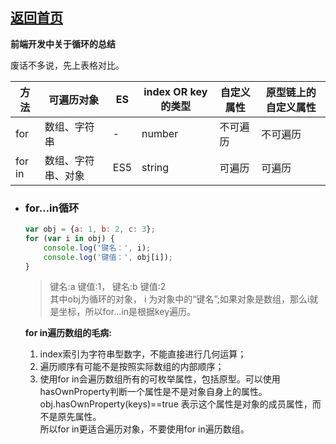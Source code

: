 ## [返回首页](../README.md)

**前端开发中关于循环的总结**

废话不多说，先上表格对比。  

| 方法 | 可遍历对象 | ES | index OR key的类型 | 自定义属性 | 原型链上的自定义属性 
|--|--|--|--|--|--|
| for | 数组、字符串 | - | number | 不可遍历 | 不可遍历
| for in | 数组、字符串、对象 | ES5 | string | 可遍历 | 可遍历

- ### for…in循环

    ```js
    var obj = {a: 1, b: 2, c: 3};
    for (var i in obj) {
        console.log('键名：', i);
        console.log('键值：', obj[i]);
    }
    ```

    >键名:a 键值:1， 键名:b 键值:2  
    >其中obj为循环的对象， i 为对象中的“键名”;如果对象是数组，那么i就是坐标，所以for...in是根据key遍历。

    **for in遍历数组的毛病:**
    1. index索引为字符串型数字，不能直接进行几何运算；
    2. 遍历顺序有可能不是按照实际数组的内部顺序；
    3. 使用for in会遍历数组所有的可枚举属性，包括原型。可以使用hasOwnProperty判断一个属性是不是对象自身上的属性。
    obj.hasOwnProperty(keys)==true 表示这个属性是对象的成员属性，而不是原先属性。  
    所以for in更适合遍历对象，不要使用for in遍历数组。

